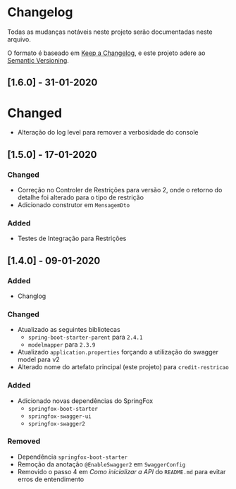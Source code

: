# Changelog
Todas as mudanças notáveis neste projeto serão documentadas neste arquivo.

O formato é baseado em [Keep a Changelog](https://keepachangelog.com/en/1.0.0/),
e este projeto adere ao [Semantic Versioning](https://semver.org/spec/v2.0.0.html).

## [1.6.0] - 31-01-2020

# Changed
- Alteração do log level para remover a verbosidade do console

## [1.5.0] - 17-01-2020

### Changed
- Correção no Controler de Restrições para versão 2, onde o retorno do detalhe foi alterado para o tipo de restrição
- Adicionado construtor em `MensagemDto`

### Added
- Testes de Integração para Restrições

## [1.4.0] - 09-01-2020

### Added
- Changlog

### Changed
- Atualizado as seguintes bibliotecas
   - `spring-boot-starter-parent` para `2.4.1`
   - `modelmapper` para `2.3.9`
- Atualizado `application.properties` forçando a utilização do swagger model para v2
- Alterado nome do artefato principal (este projeto) para `credit-restricao`


### Added
- Adicionado novas dependências do SpringFox
   - `springfox-boot-starter`
   - `springfox-swagger-ui`
   - `springfox-swagger2`
  
### Removed
- Dependência `springfox-boot-starter`
- Remoção da anotação `@EnableSwagger2` em `SwaggerConfig`
- Removido o passo 4 em _Como inicializar a API_ do `README.md` para evitar erros de entendimento